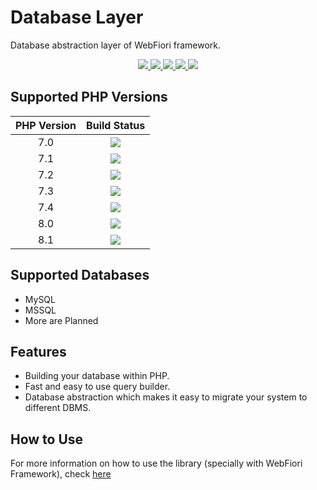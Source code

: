# Database Layer

Database abstraction layer of WebFiori framework.

<p align="center">
  <a href="https://github.com/WebFiori/database/actions">
    <img src="https://github.com/WebFiori/database/workflows/Build%20PHP%208.1/badge.svg?branch=main">
  </a>
  <a href="https://codecov.io/gh/WebFiori/database">
    <img src="https://codecov.io/gh/WebFiori/database/branch/main/graph/badge.svg?token=cDF6CxGTFi" />
  </a>
  <a href="https://sonarcloud.io/dashboard?id=WebFiori_database">
      <img src="https://sonarcloud.io/api/project_badges/measure?project=WebFiori_database&metric=alert_status" />
  </a>
  <a href="https://github.com/WebFiori/database/releases">
      <img src="https://img.shields.io/github/release/WebFiori/database.svg?label=latest" />
  </a>
  <a href="https://packagist.org/packages/webfiori/database">
      <img src="https://img.shields.io/packagist/dt/webfiori/database?color=light-green">
  </a>
</p>

## Supported PHP Versions
| PHP Version | Build Status |
|:-----------:|:------------:|
|7.0|<img src="https://github.com/WebFiori/database/workflows/Build%20PHP%207.0/badge.svg?branch=main">|
|7.1|<img src="https://github.com/WebFiori/database/workflows/Build%20PHP%207.1/badge.svg?branch=main">|
|7.2|<img src="https://github.com/WebFiori/database/workflows/Build%20PHP%207.2/badge.svg?branch=main">|
|7.3|<img src="https://github.com/WebFiori/database/workflows/Build%20PHP%207.3/badge.svg?branch=main">|
|7.4|<img src="https://github.com/WebFiori/database/workflows/Build%20PHP%207.4/badge.svg?branch=main">|
|8.0|<img src="https://github.com/WebFiori/database/workflows/Build%20PHP%208.0/badge.svg?branch=main">|
|8.1|<img src="https://github.com/WebFiori/database/workflows/Build%20PHP%208.1/badge.svg?branch=main">|

## Supported Databases
- MySQL
- MSSQL
- More are Planned

## Features
* Building your database within PHP.
* Fast and easy to use query builder.
* Database abstraction which makes it easy to migrate your system to different DBMS.

## How to Use
For more information on how to use the library (specially with WebFiori Framework), check [here](https://webfiori.com/learn/database)
